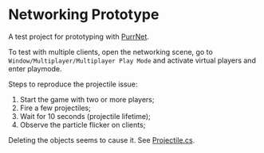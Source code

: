 # Networking Prototype

A test project for prototyping with [PurrNet](https://github.com/PurrNet/PurrNet).

To test with multiple clients, open the networking scene, go to `Window/Multiplayer/Multiplayer Play Mode` and activate virtual players and enter playmode.

Steps to reproduce the projectile issue:
1. Start the game with two or more players;
2. Fire a few projectiles;
3. Wait for 10 seconds (projectile lifetime);
4. Observe the particle flicker on clients;

Deleting the objects seems to cause it. See [Projectile.cs](Assets/NetworkingPrototype/Scripts/Projectile.cs).